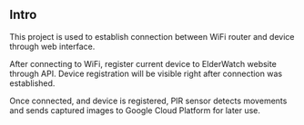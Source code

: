 ## Intro

This project is used to establish connection between WiFi router and device through web interface.

After connecting to WiFi, register current device to ElderWatch website through API. Device registration will be visible right after connection was established.

Once connected, and device is registered, PIR sensor detects movements and sends captured images to Google Cloud Platform for later use.
